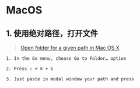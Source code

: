 # MacOS

## 1. 使用绝对路径，打开文件

> [Open folder for a given path in Mac OS X](https://superuser.com/questions/44086/open-folder-for-a-given-path-in-mac-os-x)

  ```
  1. In the Go menu, choose Go to Folder… option
  
  2. Press ⇧ + ⌘ + G
  
  3. Just paste in modal window your path and press 
  
  ```

